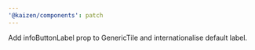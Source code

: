 ```yaml
---
'@kaizen/components': patch
---
```


Add infoButtonLabel prop to GenericTile and internationalise default label.

